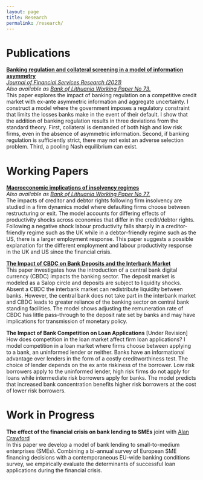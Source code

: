 ```yaml
---
layout: page
title: Research
permalink: /research/
---
```

# Publications

**[Banking regulation and collateral screening in a model of information
asymmetry](https://rdcu.be/cl7KW)**<br/>
*[Journal of Financial Services Research (2021)](https://rdcu.be/cl7KW)*<br/>
*Also available as [Bank of Lithuania Working Paper No 73.](https://www.lb.lt/uploads/publications/docs/24401_c4bc8a1853cb6af4024e59679bb2b745.pdf)*<br/>
This paper explores the impact of banking regulation on a competitive credit market with ex-ante asymmetric information and aggregate uncertainty. I construct a model where the government imposes a regulatory constraint that limits the losses banks make in the event of their default. I show that the addition of banking regulation results in three deviations from the standard theory. First, collateral is demanded of both high and low risk firms, even in the absence of asymmetric information. Second, if banking regulation is sufficiently strict, there may not exist an adverse selection problem. Third, a pooling Nash equilibrium can exist.

# Working Papers

**[Macroeconomic implications of insolvency regimes](/assets/papers/Insolvency_Regimes.pdf)**<br/>
*Also available as [Bank of Lithuania Working Paper No 77.](https://www.lb.lt/uploads/publications/docs/26008_1997892e97b2105c6033975eca02ae09.pdf)*<br/>
The impacts of creditor and debtor rights following firm insolvency are studied in a firm dynamics model where defaulting firms choose between restructuring or exit. The model accounts for differing effects of productivity shocks across economies that differ in the credit/debtor rights. Following a negative shock labour productivity falls sharply in a creditor-friendly regime such as the UK while in a debtor-friendly regime such as the US, there is a larger employment response. This paper suggests a possible explanation for the different employment and labour productivity response in the UK and US since the financial crisis.

**[The Impact of CBDC on Bank Deposits and the Interbank Market](/assets/papers/CBDC_deposits.pdf)**<br/>
This paper investigates how the introduction of a central bank digital currency (CBDC) impacts the banking sector. The deposit market is modeled as a Salop circle and deposits are subject to liquidity shocks. Absent a CBDC the interbank market can redistribute liquidity between banks. However, the central bank does not take part in the interbank market and CBDC leads to greater reliance of the banking sector on central bank standing facilities. The model shows adjusting the remuneration rate of CBDC has little pass-through to the deposit rate set by banks and may have implications for transmission of monetary policy.

**The Impact of Bank Competition on Loan Applications** [Under Revision]<br/>
How does competition in the loan market affect firm loan applications? I model competition in a loan market where firms choose between applying to a bank, an uninformed lender or neither. Banks have an informational advantage over lenders in the form of a costly creditworthiness test. The choice of lender depends on the ex ante riskiness of the borrower. Low risk borrowers apply to the uninformed lender, high risk firms do not apply for loans while intermediate risk borrowers apply for banks. The model predicts that increased bank concentration benefits higher risk borrowers at the cost of lower risk borrowers.

# Work in Progress



**The effect of the financial crisis on bank lending to SMEs** joint with [Alan Crawford](https://alancrawford.github.io/)<br/>
In this paper we develop a model of bank lending to small-to-medium enterprises (SMEs). Combining a bi-annual survey of European SME financing decisions with a contemporaneous EU-wide banking conditions survey, we empirically evaluate the determinants of successful loan applications during the financial crisis.
